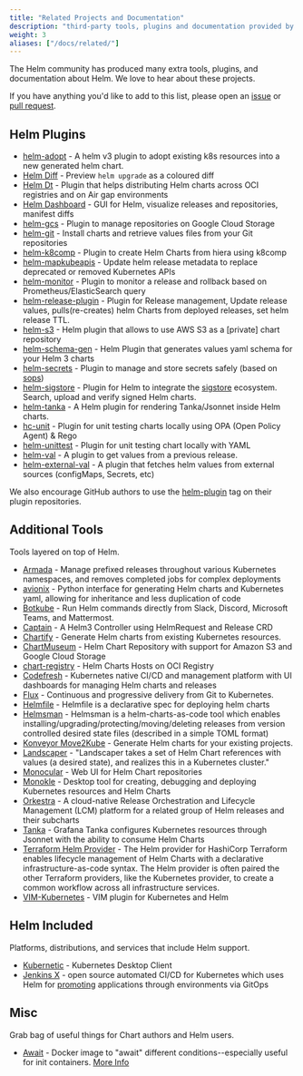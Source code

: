 ```yaml
---
title: "Related Projects and Documentation"
description: "third-party tools, plugins and documentation provided by the community!"
weight: 3
aliases: ["/docs/related/"]
---
```


The Helm community has produced many extra tools, plugins, and documentation
about Helm. We love to hear about these projects.

If you have anything you'd like to add to this list, please open an
[issue](https://github.com/helm/helm-www/issues) or [pull
request](https://github.com/helm/helm-www/pulls).

## Helm Plugins

- [helm-adopt](https://github.com/HamzaZo/helm-adopt) - A helm v3 plugin to adopt
  existing k8s resources into a new generated helm chart.
- [Helm Diff](https://github.com/databus23/helm-diff) - Preview `helm upgrade`
  as a coloured diff
- [Helm Dt](https://github.com/vmware-labs/distribution-tooling-for-helm) - Plugin that helps distributing Helm charts across OCI registries and on Air gap environments
- [Helm Dashboard](https://github.com/komodorio/helm-dashboard) - GUI for Helm, visualize releases and repositories, manifest diffs
- [helm-gcs](https://github.com/hayorov/helm-gcs) - Plugin to manage repositories
  on Google Cloud Storage
- [helm-git](https://github.com/aslafy-z/helm-git) - Install charts and retrieve
  values files from your Git repositories
- [helm-k8comp](https://github.com/cststack/k8comp) - Plugin to create Helm
  Charts from hiera using k8comp
- [helm-mapkubeapis](https://github.com/helm/helm-mapkubeapis) - Update helm release
  metadata to replace deprecated or removed Kubernetes APIs
- [helm-monitor](https://github.com/ContainerSolutions/helm-monitor) - Plugin to
  monitor a release and rollback based on Prometheus/ElasticSearch query
- [helm-release-plugin](https://github.com/JovianX/helm-release-plugin) - Plugin for Release management, Update release values, pulls(re-creates) helm Charts from deployed releases, set helm release TTL.
- [helm-s3](https://github.com/hypnoglow/helm-s3) - Helm plugin that allows to
  use AWS S3 as a [private] chart repository
- [helm-schema-gen](https://github.com/karuppiah7890/helm-schema-gen) - Helm
  Plugin that generates values yaml schema for your Helm 3 charts
- [helm-secrets](https://github.com/jkroepke/helm-secrets) - Plugin to manage
  and store secrets safely (based on [sops](https://github.com/mozilla/sops))
- [helm-sigstore](https://github.com/sigstore/helm-sigstore) -
  Plugin for Helm to integrate the [sigstore](https://sigstore.dev/) ecosystem. Search, upload and verify signed Helm charts.
- [helm-tanka](https://github.com/Duologic/helm-tanka) - A Helm plugin for
  rendering Tanka/Jsonnet inside Helm charts.
- [hc-unit](https://github.com/xchapter7x/hcunit) - Plugin for unit testing
  charts locally using OPA (Open Policy Agent) & Rego
- [helm-unittest](https://github.com/quintush/helm-unittest) - Plugin for unit
  testing chart locally with YAML
- [helm-val](https://github.com/HamzaZo/helm-val) - A plugin to get
  values from a previous release.
- [helm-external-val](https://github.com/kuuji/helm-external-val) - A plugin that fetches helm values from external sources (configMaps, Secrets, etc)

We also encourage GitHub authors to use the
[helm-plugin](https://github.com/search?q=topic%3Ahelm-plugin&type=Repositories)
tag on their plugin repositories.

## Additional Tools

Tools layered on top of Helm.

- [Armada](https://airshipit.readthedocs.io/projects/armada/en/latest/) - Manage
  prefixed releases throughout various Kubernetes namespaces, and removes
  completed jobs for complex deployments
- [avionix](https://github.com/zbrookle/avionix) -
  Python interface for generating Helm
  charts and Kubernetes yaml, allowing for inheritance and less duplication of code
- [Botkube](https://botkube.io) - Run Helm commands directly from Slack,
  Discord, Microsoft Teams, and Mattermost.
- [Captain](https://github.com/alauda/captain) - A Helm3 Controller using
  HelmRequest and Release CRD
- [Chartify](https://github.com/appscode/chartify) - Generate Helm charts from
  existing Kubernetes resources.
- [ChartMuseum](https://github.com/helm/chartmuseum) - Helm Chart Repository
  with support for Amazon S3 and Google Cloud Storage
- [chart-registry](https://github.com/hangyan/chart-registry) - Helm Charts
  Hosts on OCI Registry
- [Codefresh](https://codefresh.io) - Kubernetes native CI/CD and management
  platform with UI dashboards for managing Helm charts and releases
- [Flux](https://fluxcd.io/docs/components/helm/) -
  Continuous and progressive delivery from Git to Kubernetes.
- [Helmfile](https://github.com/helmfile/helmfile) - Helmfile is a declarative
  spec for deploying helm charts
- [Helmsman](https://github.com/Praqma/helmsman) - Helmsman is a
  helm-charts-as-code tool which enables
  installing/upgrading/protecting/moving/deleting releases from version
  controlled desired state files (described in a simple TOML format)
- [Konveyor Move2Kube](https://konveyor.io/move2kube/) -
  Generate Helm charts for your
  existing projects.
- [Landscaper](https://github.com/Eneco/landscaper/) - "Landscaper takes a set
  of Helm Chart references with values (a desired state), and realizes this in a
  Kubernetes cluster."
- [Monocular](https://github.com/helm/monocular) - Web UI for Helm Chart
  repositories
- [Monokle](https://monokle.io) - Desktop tool for creating, debugging and deploying Kubernetes resources and Helm Charts
- [Orkestra](https://azure.github.io/orkestra/) - A cloud-native Release
  Orchestration and Lifecycle Management (LCM) platform for a related group of
  Helm releases and their subcharts
- [Tanka](https://tanka.dev/helm) - Grafana Tanka configures Kubernetes
  resources through Jsonnet with the ability to consume Helm Charts
- [Terraform Helm
  Provider](https://github.com/hashicorp/terraform-provider-helm) - The Helm
  provider for HashiCorp Terraform enables lifecycle management of Helm Charts
  with a declarative infrastructure-as-code syntax.  The Helm provider is often
  paired the other Terraform providers, like the Kubernetes provider, to create
  a common workflow across all infrastructure services.
- [VIM-Kubernetes](https://github.com/andrewstuart/vim-kubernetes) - VIM plugin
  for Kubernetes and Helm

## Helm Included

Platforms, distributions, and services that include Helm support.

- [Kubernetic](https://kubernetic.com/) - Kubernetes Desktop Client
- [Jenkins X](https://jenkins-x.io/) - open source automated CI/CD for
  Kubernetes which uses Helm for
  [promoting](https://jenkins-x.io/docs/getting-started/promotion/) applications
  through environments via GitOps

## Misc

Grab bag of useful things for Chart authors and Helm users.

- [Await](https://github.com/saltside/await) - Docker image to "await" different
  conditions--especially useful for init containers. [More
  Info](https://blog.slashdeploy.com/2017/02/16/introducing-await/)
